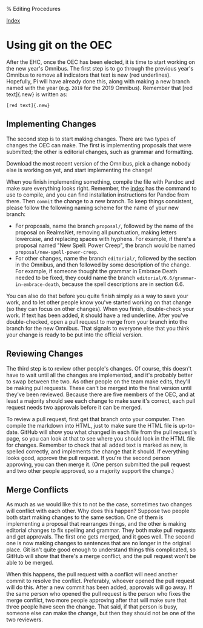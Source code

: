 % Editing Procedures

[Index](https://3geek14.github.io/Realms/)

# Using git on the OEC #

After the EHC, once the OEC has been elected, it is time to start working on the
new year's Omnibus. The first step is to go through the previous year's Omnibus
to remove all indicators that text is new (red underlines). Hopefully, Pi will
have already done this, along with making a new branch named with the year (e.g.
`2019` for the 2019 Omnibus). Remember that [red text]{.new} is written as:

    [red text]{.new}

## Implementing Changes ##

The second step is to start making changes. There are two types of changes the
OEC can make. The first is implementing proposals that were submitted; the other
is editorial changes, such as grammar and formatting.

Download the most recent version of the Omnibus, pick a change nobody else is
working on yet, and start implementing the change!

When you finish implementing something, compile the file with Pandoc and make
sure everything looks right. Remember, the
[index](https://3geek14.github.io/Realms/) has the command to use to compile,
and you can find installation instructions for Pandoc from there. Then `commit`
the change to a new branch. To keep things consistent, please follow the
following naming scheme for the name of your new branch:

* For proposals, name the branch `proposal/`, followed by the name of the
  proposal on RealmsNet, removing all punctuation, making letters lowercase, and
  replacing spaces with hyphens. For example, if there's a proposal named "New
  Spell: Power Creep", the branch would be named
  `proposal/new-spell-power-creep`.
* For other changes, name the branch `editorial/`, followed by the section in
  the Omnibus, and then followed by some description of the change. For example,
  if someone thought the grammar in Embrace Death needed to be fixed, they could
  name the branch `editorial/6.6/grammar-in-embrace-death`, because the spell
  descriptions are in section 6.6.

You can also do that before you quite finish simply as a way to save your work,
and to let other people know you've started working on that change (so they can
focus on other changes). When you finish, double-check your work. If text has
been added, it should have a red underline. After you've double-checked, open a
pull request to merge from your branch into the branch for the new Omnibus. That
signals to everyone else that you think your change is ready to be put into the
official version.

## Reviewing Changes ##

The third step is to review other people's changes. Of course, this doesn't have
to wait until all the changes are implemented, and it's probably better to swap
between the two. As other people on the team make edits, they'll be making pull
requests. These can't be merged into the final version until they've been
reviewed. Because there are five members of the OEC, and at least a majority
should see each change to make sure it's correct, each pull request needs two
approvals before it can be merged.

To review a pull request, first get that branch onto your computer. Then compile
the markdown into HTML, just to make sure the HTML file is up-to-date. GitHub
will show you what changed in each file from the pull request's page, so you can
look at that to see where you should look in the HTML file for changes. Remember
to check that all added text is marked as new, is spelled correctly, and
implements the change that it should. If everything looks good, approve the pull
request. If you're the second person approving, you can then merge it. (One
person submitted the pull request and two other people approved, so a majority
support the change.)

## Merge Conflicts ##

As much as we would like this to not be the case, sometimes two changes will
conflict with each other. Why does this happen? Suppose two people both start
making changes to the same section. One of them is implementing a proposal that
rearranges things, and the other is making editorial changes to fix spelling and
grammar. They both make pull requests and get approvals. The first one gets
merged, and it goes well. The second one is now making changes to sentences that
are no longer in the original place. Git isn't quite good enough to understand
things this complicated, so GitHub will show that there's a merge conflict, and
the pull request won't be able to be merged.

When this happens, the pull request with a conflict will need another commit to
resolve the conflict. Preferably, whoever opened the pull request will do this.
After a new commit has been added, approvals will go away. If the same person
who opened the pull request is the person who fixes the merge conflict, two
more people approving after that will make sure that three people have seen the
change. That said, if that person is busy, someone else can make the change, but
then they should not be one of the two reviewers.